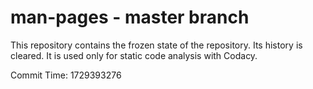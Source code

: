 # man-pages - master branch

This repository contains the frozen state of the repository.
Its history is cleared. It is used only for static code
analysis with Codacy.

Commit Time: 1729393276